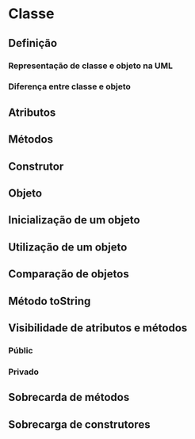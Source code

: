 # Classe

## Definição
### Representação de classe e objeto na UML
### Diferença entre classe e objeto

## Atributos
## Métodos
## Construtor

## Objeto
## Inicialização de um objeto

## Utilização de um objeto
## Comparação de objetos

## Método toString
## Visibilidade de atributos e métodos
### Públic
### Privado
## Sobrecarda de métodos
## Sobrecarga de construtores

